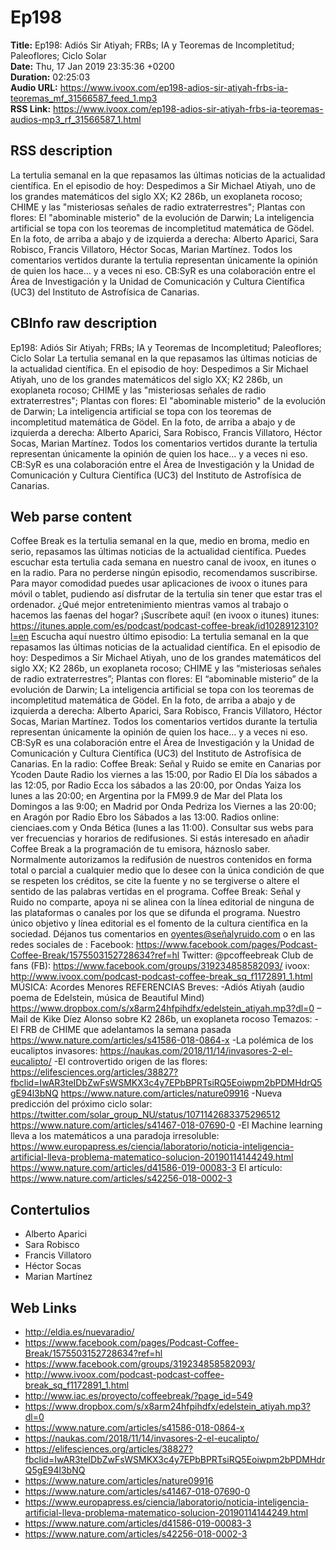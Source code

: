 # Ep198  
**Title:** Ep198: Adiós Sir Atiyah; FRBs; IA y Teoremas de Incompletitud; Paleoflores; Ciclo Solar  
**Date:** Thu, 17 Jan 2019 23:35:36 +0200  
**Duration:** 02:25:03  
**Audio URL:** https://www.ivoox.com/ep198-adios-sir-atiyah-frbs-ia-teoremas_mf_31566587_feed_1.mp3  
**RSS Link:** https://www.ivoox.com/ep198-adios-sir-atiyah-frbs-ia-teoremas-audios-mp3_rf_31566587_1.html  

## RSS description
La tertulia semanal en la que repasamos las últimas noticias de la actualidad científica. En el episodio de hoy: Despedimos a Sir Michael Atiyah, uno de los grandes matemáticos del siglo XX; K2 286b, un exoplaneta rocoso; CHIME y las "misteriosas señales de radio extraterrestres"; Plantas con flores: El "abominable misterio" de la evolución de Darwin; La inteligencia artificial se topa con los teoremas de incompletitud matemática de Gödel. En la foto, de arriba a abajo y de izquierda a derecha: Alberto Aparici, Sara Robisco, Francis Villatoro, Héctor Socas, Marian Martínez. Todos los comentarios vertidos durante la tertulia representan únicamente la opinión de quien los hace… y a veces ni eso. CB:SyR es una colaboración entre el Área de Investigación y la Unidad de Comunicación y Cultura Científica (UC3) del Instituto de Astrofísica de Canarias.

## CBInfo raw description
Ep198: Adiós Sir Atiyah; FRBs; IA y Teoremas de Incompletitud; Paleoflores; Ciclo Solar
La tertulia semanal en la que repasamos las últimas noticias de la actualidad científica. En el episodio de hoy: Despedimos a Sir Michael Atiyah, uno de los grandes matemáticos del siglo XX; K2 286b, un exoplaneta rocoso; CHIME y las "misteriosas señales de radio extraterrestres"; Plantas con flores: El "abominable misterio" de la evolución de Darwin; La inteligencia artificial se topa con los teoremas de incompletitud matemática de Gödel. En la foto, de arriba a abajo y de izquierda a derecha: Alberto Aparici, Sara Robisco, Francis Villatoro, Héctor Socas, Marian Martínez. Todos los comentarios vertidos durante la tertulia representan únicamente la opinión de quien los hace… y a veces ni eso. CB:SyR es una colaboración entre el Área de Investigación y la Unidad de Comunicación y Cultura Científica (UC3) del Instituto de Astrofísica de Canarias.


## Web parse content
Coffee Break es la tertulia semanal en la que, medio en broma, medio en serio, repasamos las últimas noticias de la actualidad científica. Puedes escuchar esta tertulia cada semana en nuestro canal de ivoox, en itunes o en la radio. Para no perderse ningún episodio, recomendamos suscribirse. Para mayor comodidad puedes usar aplicaciones de ivoox o itunes para móvil o tablet, pudiendo así disfrutar de la tertulia sin tener que estar tras el ordenador. ¿Qué mejor entretenimiento mientras vamos al trabajo o hacemos las faenas del hogar? ¡Suscríbete aquí! (en ivoox o itunes) itunes: https://itunes.apple.com/es/podcast/podcast-coffee-break/id1028912310?l=en Escucha aquí nuestro último episodio: La tertulia semanal en la que repasamos las últimas noticias de la actualidad científica. En el episodio de hoy: Despedimos a Sir Michael Atiyah, uno de los grandes matemáticos del siglo XX; K2 286b, un exoplaneta rocoso; CHIME y las “misteriosas señales de radio extraterrestres”; Plantas con flores: El “abominable misterio” de la evolución de Darwin; La inteligencia artificial se topa con los teoremas de incompletitud matemática de Gödel. En la foto, de arriba a abajo y de izquierda a derecha: Alberto Aparici, Sara Robisco, Francis Villatoro, Héctor Socas, Marian Martínez. Todos los comentarios vertidos durante la tertulia representan únicamente la opinión de quien los hace… y a veces ni eso. CB:SyR es una colaboración entre el Área de Investigación y la Unidad de Comunicación y Cultura Científica (UC3) del Instituto de Astrofísica de Canarias. En la radio: Coffee Break: Señal y Ruido se emite en Canarias por Ycoden Daute Radio los viernes a las 15:00, por Radio El Día los sábados a las 12:05, por Radio Ecca los sábados a las 20:00, por Ondas Yaiza los lunes a las 20:00; en Argentina por la FM99.9 de Mar del Plata los Domingos a las 9:00; en Madrid por Onda Pedriza los Viernes a las 20:00; en Aragón por Radio Ebro los Sábados a las 13:00. Radios online: cienciaes.com y Onda Bética (lunes a las 11:00). Consultar sus webs para ver frecuencias y horarios de redifusiones. Si estás interesado en añadir Coffee Break a la programación de tu emisora, háznoslo saber. Normalmente autorizamos la redifusión de nuestros contenidos en forma total o parcial a cualquier medio que lo desee con la única condición de que se respeten los créditos, se cite la fuente y no se tergiverse o altere el sentido de las palabras vertidas en el programa. Coffee Break: Señal y Ruido no comparte, apoya ni se alinea con la línea editorial de ninguna de las plataformas o canales por los que se difunda el programa. Nuestro único objetivo y línea editorial es el fomento de la cultura científica en la sociedad. Déjanos tus comentarios en oyentes@señalyruido.com o en las redes sociales de : Facebook: https://www.facebook.com/pages/Podcast-Coffee-Break/1575503152728634?ref=hl Twitter: @pcoffeebreak Club de fans (FB): https://www.facebook.com/groups/319234858582093/ ivoox: http://www.ivoox.com/podcast-podcast-coffee-break_sq_f1172891_1.html MÚSICA: Acordes Menores REFERENCIAS Breves: -Adiós Atiyah (audio poema de Edelstein, música de Beautiful Mind) https://www.dropbox.com/s/x8arm24hfpihdfx/edelstein_atiyah.mp3?dl=0 – Mail de Kike Díez Alonso sobre K2 286b, un exoplaneta rocoso Temazos: -El FRB de CHIME que adelantamos la semana pasada https://www.nature.com/articles/s41586-018-0864-x -La polémica de los eucaliptos invasores: https://naukas.com/2018/11/14/invasores-2-el-eucalipto/ -El controvertido origen de las flores: https://elifesciences.org/articles/38827?fbclid=IwAR3teIDbZwFsWSMKX3c4y7EPbBPRTsiRQ5Eoiwpm2bPDMHdrQ5gE94l3bNQ https://www.nature.com/articles/nature09916 -Nueva predicción del próximo ciclo solar: https://twitter.com/solar_group_NU/status/1071142683375296512 https://www.nature.com/articles/s41467-018-07690-0 -El Machine learning lleva a los matemáticos a una paradoja irresoluble: https://www.europapress.es/ciencia/laboratorio/noticia-inteligencia-artificial-lleva-problema-matematico-solucion-20190114144249.html https://www.nature.com/articles/d41586-019-00083-3 El artículo: https://www.nature.com/articles/s42256-018-0002-3

## Contertulios
- Alberto Aparici
- Sara Robisco
- Francis Villatoro
- Héctor Socas
- Marian Martínez
## Web Links
- http://eldia.es/nuevaradio/
- https://www.facebook.com/pages/Podcast-Coffee-Break/1575503152728634?ref=hl
- https://www.facebook.com/groups/319234858582093/
- http://www.ivoox.com/podcast-podcast-coffee-break_sq_f1172891_1.html
- http://www.iac.es/proyecto/coffeebreak/?page_id=549
- https://www.dropbox.com/s/x8arm24hfpihdfx/edelstein_atiyah.mp3?dl=0
- https://www.nature.com/articles/s41586-018-0864-x
- https://naukas.com/2018/11/14/invasores-2-el-eucalipto/
- https://elifesciences.org/articles/38827?fbclid=IwAR3teIDbZwFsWSMKX3c4y7EPbBPRTsiRQ5Eoiwpm2bPDMHdrQ5gE94l3bNQ
- https://www.nature.com/articles/nature09916
- https://www.nature.com/articles/s41467-018-07690-0
- https://www.europapress.es/ciencia/laboratorio/noticia-inteligencia-artificial-lleva-problema-matematico-solucion-20190114144249.html
- https://www.nature.com/articles/d41586-019-00083-3
- https://www.nature.com/articles/s42256-018-0002-3